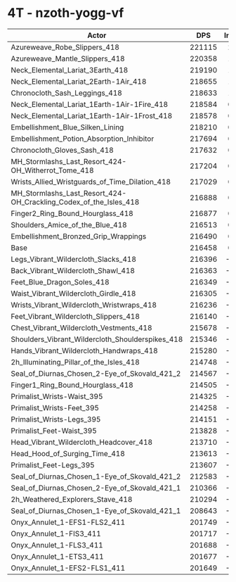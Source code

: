 # 4T - nzoth-yogg-vf
| Actor | DPS | Increase |
|---|:---:|:---:|
|Azureweave_Robe_Slippers_418|221115|2.15%|
|Azureweave_Mantle_Slippers_418|220358|1.80%|
|Neck_Elemental_Lariat_3Earth_418|219190|1.26%|
|Neck_Elemental_Lariat_2Earth-1Air_418|218655|1.02%|
|Chronocloth_Sash_Leggings_418|218633|1.01%|
|Neck_Elemental_Lariat_1Earth-1Air-1Fire_418|218584|0.98%|
|Neck_Elemental_Lariat_1Earth-1Air-1Frost_418|218578|0.98%|
|Embellishment_Blue_Silken_Lining|218210|0.81%|
|Embellishment_Potion_Absorption_Inhibitor|217694|0.57%|
|Chronocloth_Gloves_Sash_418|217632|0.54%|
|MH_Stormlashs_Last_Resort_424-OH_Witherrot_Tome_418|217204|0.34%|
|Wrists_Allied_Wristguards_of_Time_Dilation_418|217029|0.26%|
|MH_Stormlashs_Last_Resort_424-OH_Crackling_Codex_of_the_Isles_418|216888|0.20%|
|Finger2_Ring_Bound_Hourglass_418|216877|0.19%|
|Shoulders_Amice_of_the_Blue_418|216513|0.03%|
|Embellishment_Bronzed_Grip_Wrappings|216490|0.02%|
|Base|216458|0.00%|
|Legs_Vibrant_Wildercloth_Slacks_418|216396|-0.03%|
|Back_Vibrant_Wildercloth_Shawl_418|216363|-0.04%|
|Feet_Blue_Dragon_Soles_418|216349|-0.05%|
|Waist_Vibrant_Wildercloth_Girdle_418|216305|-0.07%|
|Wrists_Vibrant_Wildercloth_Wristwraps_418|216236|-0.10%|
|Feet_Vibrant_Wildercloth_Slippers_418|216140|-0.15%|
|Chest_Vibrant_Wildercloth_Vestments_418|215678|-0.36%|
|Shoulders_Vibrant_Wildercloth_Shoulderspikes_418|215346|-0.51%|
|Hands_Vibrant_Wildercloth_Handwraps_418|215280|-0.54%|
|2h_Illuminating_Pillar_of_the_Isles_418|214748|-0.79%|
|Seal_of_Diurnas_Chosen_2-Eye_of_Skovald_421_2|214567|-0.87%|
|Finger1_Ring_Bound_Hourglass_418|214505|-0.90%|
|Primalist_Wrists-Waist_395|214325|-0.99%|
|Primalist_Wrists-Feet_395|214258|-1.02%|
|Primalist_Wrists-Legs_395|214151|-1.07%|
|Primalist_Feet-Waist_395|213828|-1.21%|
|Head_Vibrant_Wildercloth_Headcover_418|213710|-1.27%|
|Head_Hood_of_Surging_Time_418|213613|-1.31%|
|Primalist_Feet-Legs_395|213607|-1.32%|
|Seal_of_Diurnas_Chosen_1-Eye_of_Skovald_421_2|212583|-1.79%|
|Seal_of_Diurnas_Chosen_2-Eye_of_Skovald_421_1|210366|-2.81%|
|2h_Weathered_Explorers_Stave_418|210294|-2.85%|
|Seal_of_Diurnas_Chosen_1-Eye_of_Skovald_421_1|208643|-3.61%|
|Onyx_Annulet_1-EFS1-FLS2_411|201749|-6.79%|
|Onyx_Annulet_1-FIS3_411|201717|-6.81%|
|Onyx_Annulet_1-FLS3_411|201688|-6.82%|
|Onyx_Annulet_1-ETS3_411|201677|-6.83%|
|Onyx_Annulet_1-EFS2-FLS1_411|201649|-6.84%|
